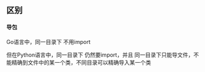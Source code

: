 ## 区别

#### 导包

Go语言中，同一目录下 不用import

但在Python语言中，同一目录下 仍然要import，并且 同一目录下只能导文件，不能精确到文件中的某一个类，不同目录可以精确导入某一个类